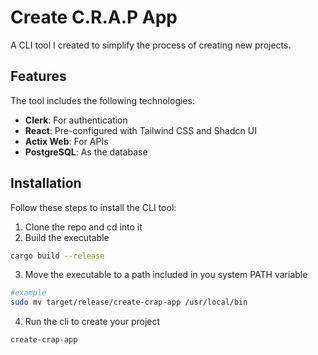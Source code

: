 # Create C.R.A.P App

A CLI tool I created to simplify the process of creating new projects.

## Features

The tool includes the following technologies:

- **Clerk**: For authentication
- **React**: Pre-configured with Tailwind CSS and Shadcn UI
- **Actix Web**: For APIs
- **PostgreSQL**: As the database

## Installation

Follow these steps to install the CLI tool:

1) Clone the repo and cd into it
2) Build the executable
```bash
cargo build --release
```
3) Move the executable to a path included in you system PATH variable
```bash
#example
sudo mv target/release/create-crap-app /usr/local/bin
```
4) Run the cli to create your project
```bash
create-crap-app
```
